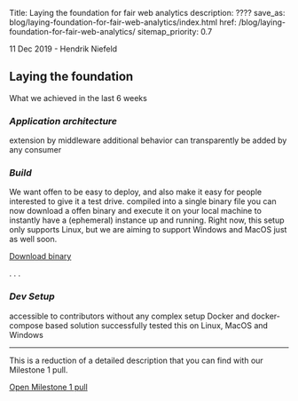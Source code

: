 Title: Laying the foundation for fair web analytics
description: ????
save_as: blog/laying-foundation-for-fair-web-analytics/index.html
href: /blog/laying-foundation-for-fair-web-analytics/
sitemap_priority: 0.7

11 Dec 2019 - Hendrik Niefeld
## Laying the foundation
What we achieved in the last 6 weeks

### *Application architecture*
extension by middleware
additional behavior can transparently be added by any consumer

### *Build*
We want offen to be easy to deploy, and also make it easy for people interested to give it a test drive.
compiled into a single binary file
you can now download a offen binary and execute it on your local machine to instantly have a (ephemeral) instance up and running.
Right now, this setup only supports Linux, but we are aiming to support Windows and MacOS just as well soon.

<div class="btn-wrapper">
<a class="btn btn-color-yellow" target="_blank" href="https://8342-180605180-gh.circle-artifacts.com/0/tmp/artifacts/offen-stable.tar.gz">Download binary</a>
</div>

.
.
.


### *Dev Setup*
accessible to contributors without any complex setup
Docker and docker-compose based solution
successfully tested this on Linux, MacOS and Windows

---
This is a reduction of a detailed description that you can find with our Milestone 1 pull.
<div class="btn-wrapper">
<a class="btn btn-color-black" target="_blank" href="https://github.com/offen/offen/pull/192">Open Milestone 1 pull</a>
</div>
